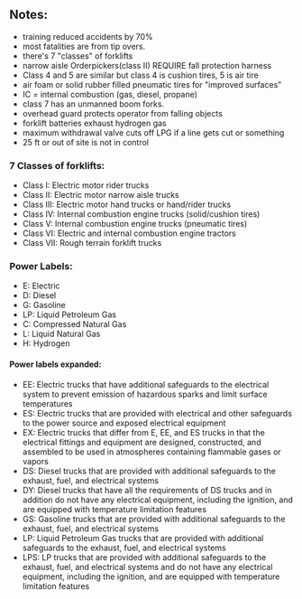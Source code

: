 ## Notes: 
- training reduced accidents by 70%
- most fatalities are from tip overs. 
- there's 7 "classes" of forklifts
- narrow aisle Orderpickers(class II) REQUIRE fall protection harness
- Class 4 and 5 are similar but class 4 is cushion tires, 5 is air tire
- air foam or solid rubber filled pneumatic tires for "improved surfaces"
- IC = internal combustion (gas, diesel, propane)
- class 7 has an unmanned boom forks.
- overhead guard protects operator from falling objects
- forklift batteries exhaust hydrogen gas
- maximum withdrawal valve cuts off LPG if a line gets cut or something
- 25 ft or out of site is not in control

### 7 Classes of forklifts:
- Class I: Electric motor rider trucks
- Class II: Electric motor narrow aisle trucks
- Class III: Electric motor hand trucks or hand/rider trucks
- Class IV: Internal combustion engine trucks (solid/cushion tires)
- Class V: Internal combustion engine trucks (pneumatic tires)
- Class VI: Electric and internal combustion engine tractors
- Class VII: Rough terrain forklift trucks

### Power Labels:
- E: Electric
- D: Diesel
- G: Gasoline
- LP: Liquid Petroleum Gas
- C: Compressed Natural Gas
- L: Liquid Natural Gas
- H: Hydrogen

#### Power labels expanded:
- EE: Electric trucks that have additional safeguards to the electrical system to prevent emission of hazardous sparks and limit surface temperatures
- ES: Electric trucks that are provided with electrical and other safeguards to the power source and exposed electrical equipment
- EX: Electric trucks that differ from E, EE, and ES trucks in that the electrical fittings and equipment are designed, constructed, and assembled to be used in atmospheres containing flammable gases or vapors
- DS: Diesel trucks that are provided with additional safeguards to the exhaust, fuel, and electrical systems
- DY: Diesel trucks that have all the requirements of DS trucks and in addition do not have any electrical equipment, including the ignition, and are equipped with temperature limitation features
- GS: Gasoline trucks that are provided with additional safeguards to the exhaust, fuel, and electrical systems
- LP: Liquid Petroleum Gas trucks that are provided with additional safeguards to the exhaust, fuel, and electrical systems
- LPS: LP trucks that are provided with additional safeguards to the exhaust, fuel, and electrical systems and do not have any electrical equipment, including the ignition, and are equipped with temperature limitation features